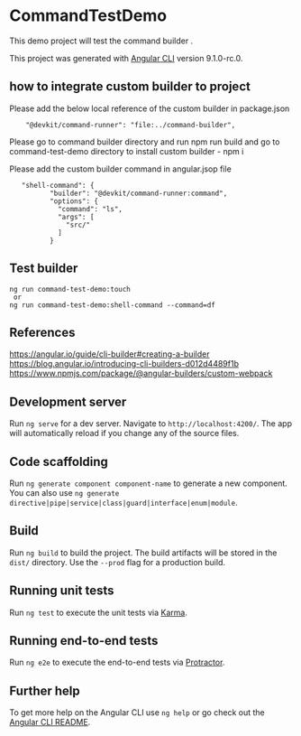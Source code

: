 # CommandTestDemo

This demo project will test the command builder . 

This project was generated with [Angular CLI](https://github.com/angular/angular-cli) version 9.1.0-rc.0.

## how to integrate custom builder to project 

Please add the  below local reference of the custom builder in package.json 
```
    "@devkit/command-runner": "file:../command-builder",
```
Please go to command builder directory and run npm run build and go to command-test-demo directory to install custom builder - npm i 

Please add the custom builder command in angular.jsop file

```
   "shell-command": {
          "builder": "@devkit/command-runner:command",
          "options": {
            "command": "ls",
            "args": [
              "src/"
            ]
          }
```
## Test builder 
 ```
 ng run command-test-demo:touch 
  or
 ng run command-test-demo:shell-command --command=df
  ```
 ## References 
 https://angular.io/guide/cli-builder#creating-a-builder
 https://blog.angular.io/introducing-cli-builders-d012d4489f1b
 https://www.npmjs.com/package/@angular-builders/custom-webpack

## Development server

Run `ng serve` for a dev server. Navigate to `http://localhost:4200/`. The app will automatically reload if you change any of the source files.

## Code scaffolding

Run `ng generate component component-name` to generate a new component. You can also use `ng generate directive|pipe|service|class|guard|interface|enum|module`.


## Build

Run `ng build` to build the project. The build artifacts will be stored in the `dist/` directory. Use the `--prod` flag for a production build.

## Running unit tests

Run `ng test` to execute the unit tests via [Karma](https://karma-runner.github.io).

## Running end-to-end tests

Run `ng e2e` to execute the end-to-end tests via [Protractor](http://www.protractortest.org/).

## Further help

To get more help on the Angular CLI use `ng help` or go check out the [Angular CLI README](https://github.com/angular/angular-cli/blob/master/README.md).
